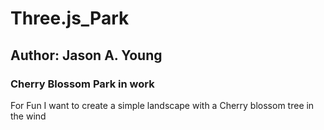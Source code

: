 # Three.js_Park
## Author: Jason A. Young

### Cherry Blossom Park in work
For Fun I want to create a simple landscape with a Cherry blossom tree in the wind
